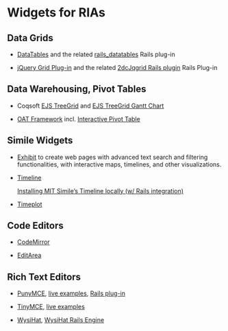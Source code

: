 # Widgets for RIAs

## Data Grids

  * [DataTables](http://www.datatables.net/) and the related
    [rails_datatables](http://github.com/phronos/rails_datatables) Rails plug-in

  * [jQuery Grid Plug-in](http://www.trirand.com/blog/) and the related
    [2dcJqgrid Rails plugin](http://www.2dconcept.com/jquery-grid-rails-plugin)
    Rails Plug-in

## Data Warehousing, Pivot Tables

  * Coqsoft [EJS TreeGrid](http://www.treegrid.com/) and
    [EJS TreeGrid Gantt Chart](http://www.tgantt.com/)

  * [OAT Framework](http://oat.openlinksw.com/)
    incl. [Interactive Pivot Table](http://oat.openlinksw.com/index.html?pivot)

## Simile Widgets

  * [Exhibit](http://www.simile-widgets.org/exhibit/) to create web pages
    with advanced text search and filtering functionalities, with interactive
    maps, timelines, and other visualizations.

  * [Timeline](http://www.simile-widgets.org/timeline/)

    [Installing MIT Simile’s Timeline locally (w/ Rails integration)](http://blog.localkinegrinds.com/2007/11/06/installing-mit-similes-timeline-locally-w-rails-integration/)

  * [Timeplot](http://www.simile-widgets.org/timeplot/)

## Code Editors

  * [CodeMirror](http://marijn.haverbeke.nl/codemirror/)

  * [EditArea](http://www.cdolivet.com/index.php?page=editArea)

## Rich Text Editors

  * [PunyMCE](http://code.google.com/p/punymce/),
    [live examples](http://www.moxieforge.net/examples/punymce/examples/),
    [Rails plug-in](http://github.com/imanel/puny_mce/)

  * [TinyMCE](http://tinymce.moxiecode.com/),
    [live examples](http://tinymce.moxiecode.com/examples/full.php)

  * [WysiHat](http://github.com/josh/wysihat/),
    [WysiHat Rails Engine](http://github.com/80beans/wysihat-engine)
